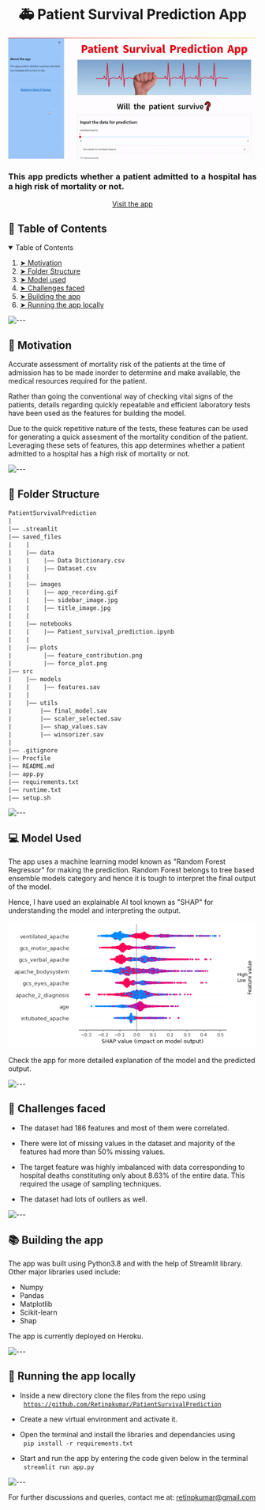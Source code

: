  <h1 align='center'> 🚑 Patient Survival Prediction App </h1>

<div align='center'>
<img src="https://github.com/Retinpkumar/PatientSurvivalPrediction/blob/main/saved_files/images/app_recording.gif">
</div>

<h3 align='justify'> This app predicts whether a patient admitted to a hospital has a high risk of mortality or not. </h3>

<div align='center'>
<a href="https://patient-survival-prediction.herokuapp.com/" align='center'> Visit the app </a>
</div>
 
<h2> 📖 Table of Contents </h2>
<details open="open">
  <summary>Table of Contents</summary>
  <ol>
    <li><a href="#motivation"> ➤ Motivation </a></li>
    <li><a href="#structure"> ➤ Folder Structure </a></li>
    <li><a href="#model_used"> ➤ Model used </a></li>
    <li><a href="#challenges"> ➤ Challenges faced </a></li>
    <li><a href="#build"> ➤ Building the app </a></li>
    <li><a href="#run"> ➤ Running the app locally </a></li>
    
  </ol>
</details>

![---](https://raw.githubusercontent.com/andreasbm/readme/master/assets/lines/aqua.png)


<h2 id="motivation" > 🎯 Motivation </h2>

Accurate assessment of mortality risk of the patients at the time of admission has to be made inorder to determine and make available, the medical resources required for the patient.

  Rather than going the conventional way of checking vital signs of the patients, details regarding quickly repeatable and efficient laboratory tests have been used as the features for building the model.  
  
  Due to the quick repetitive nature of the tests, these features can be used for generating a quick assesment of the mortality condition of the patient. Leveraging these sets of features, this app determines whether a patient admitted to a hospital has a high risk of mortality
or not.

![---](https://raw.githubusercontent.com/andreasbm/readme/master/assets/lines/aqua.png)


<h2 id='structure'> 📂 Folder Structure </h2>


```
PatientSurvivalPrediction
|
|—— .streamlit
|—— saved_files
|    |
|    |—— data
|    |    |—— Data Dictionary.csv
|    |    |—— Dataset.csv
|    |
|    |—— images
|    |    |—— app_recording.gif
|    |    |—— sidebar_image.jpg
|    |    |—— title_image.jpg
|    |
|    |—— notebooks
|    |    |—— Patient_survival_prediction.ipynb
|    |
|    |—— plots
|         |—— feature_contribution.png
|         |—— force_plot.png
|—— src
|    |—— models
|    |    |—— features.sav
|    |
|    |—— utils
|        |—— final_model.sav
|        |—— scaler_selected.sav
|        |—— shap_values.sav
|        |—— winsorizer.sav
|
|—— .gitignore
|—— Procfile
|—— README.md
|—— app.py
|—— requirements.txt
|—— runtime.txt
|—— setup.sh
```

![---](https://raw.githubusercontent.com/andreasbm/readme/master/assets/lines/aqua.png)

<h2 id="model_used"> 💻 Model Used </h2>

The app uses a machine learning model known as "Random Forest Regressor" for making the prediction. Random Forest belongs to tree based ensemble models category and hence it is tough to interpret the final output of the model.  

Hence, I have used an explainable AI tool known as "SHAP" for understanding the model and interpreting the output.  

<img src="https://github.com/Retinpkumar/PatientSurvivalPrediction/blob/main/saved_files/plots/feature_contribution.png">

Check the app for more detailed explanation of the model and the predicted output.

![---](https://raw.githubusercontent.com/andreasbm/readme/master/assets/lines/aqua.png)

<h2 id="challenges"> 🧩 Challenges faced </h2>

* The dataset had 186 features and most of them were correlated.  

* There were lot of missing values in the dataset and majority of the features had more than 50% missing values.  

* The target feature was highly imbalanced with data corresponding to hospital deaths constituting only about 8.63% of the entire data. This required the usage of sampling techniques.  

* The dataset had lots of outliers as well.

![---](https://raw.githubusercontent.com/andreasbm/readme/master/assets/lines/aqua.png)

<h2 id="build"> 📚 Building the app </h2>

The app was built using Python3.8 and with the help of Streamlit library.  
Other major libraries used include:
<ul>
  <li>Numpy</li> 
  <li>Pandas</li>
  <li>Matplotlib</li>
  <li>Scikit-learn</li>
  <li>Shap</li>
</ul>
The app is currently deployed on Heroku.  

![---](https://raw.githubusercontent.com/andreasbm/readme/master/assets/lines/aqua.png)

<h2 id="run"> 💾 Running the app locally </h2>

* Inside a new directory clone the files from the repo using  
<code> https://github.com/Retinpkumar/PatientSurvivalPrediction</code>  

* Create a new virtual environment and activate it.

* Open the terminal and install the libraries and dependancies using  
<code> pip install -r requirements.txt </code>  

* Start and run the app by entering the code given below in the terminal  
<code> streamlit run app.py </code>

![---](https://raw.githubusercontent.com/andreasbm/readme/master/assets/lines/aqua.png)

For further discussions and queries, contact me at: retinpkumar@gmail.com
